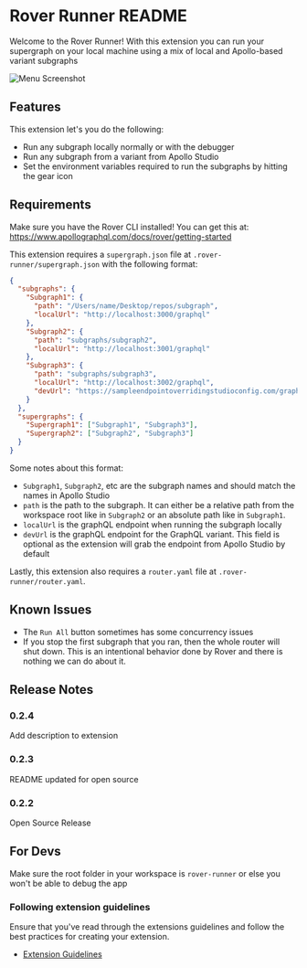 # Rover Runner README
Welcome to the Rover Runner! With this extension you can run your supergraph on your local machine using a mix of local and Apollo-based variant subgraphs

![Menu Screenshot](https://raw.githubusercontent.com/dowjones/rover-runner/main/media/menuScreenshot.png)
 
## Features

This extension let's you do the following:
- Run any subgraph locally normally or with the debugger
- Run any subgraph from a variant from Apollo Studio
- Set the environment variables required to run the subgraphs by hitting the gear icon

## Requirements

Make sure you have the Rover CLI installed! You can get this at: https://www.apollographql.com/docs/rover/getting-started

This extension requires a `supergraph.json` file at `.rover-runner/supergraph.json` with the following format:
``` json
{
  "subgraphs": {
    "Subgraph1": {
      "path": "/Users/name/Desktop/repos/subgraph",
      "localUrl": "http://localhost:3000/graphql"
    },
    "Subgraph2": {
      "path": "subgraphs/subgraph2",
      "localUrl": "http://localhost:3001/graphql"
    },
    "Subgraph3": {
      "path": "subgraphs/subgraph3",
      "localUrl": "http://localhost:3002/graphql",
      "devUrl": "https://sampleendpointoverridingstudioconfig.com/graphql"
    }
  },
  "supergraphs": {
    "Supergraph1": ["Subgraph1", "Subgraph3"],
    "Supergraph2": ["Subgraph2", "Subgraph3"]
  }
}
```
Some notes about this format:
- `Subgraph1`, `Subgraph2`, etc are the subgraph names and should match the names in Apollo Studio
- `path` is the path to the subgraph. It can either be a relative path from the workspace root like in `Subgraph2` or an absolute path like in `Subgraph1`.
- `localUrl` is the graphQL endpoint when running the subgraph locally
- `devUrl` is the graphQL endpoint for the GraphQL variant. This field is optional as the extension will grab the endpoint from Apollo Studio by default

Lastly, this extension also requires a `router.yaml` file at `.rover-runner/router.yaml`.

## Known Issues

- The `Run All` button sometimes has some concurrency issues
- If you stop the first subgraph that you ran, then the whole router will shut down. This is an intentional behavior done by Rover and there is nothing we can do about it.

## Release Notes

### 0.2.4

Add description to extension

### 0.2.3

README updated for open source

### 0.2.2

Open Source Release

## For Devs

Make sure the root folder in your workspace is `rover-runner` or else you won't be able to debug the app

### Following extension guidelines

Ensure that you've read through the extensions guidelines and follow the best practices for creating your extension.

* [Extension Guidelines](https://code.visualstudio.com/api/references/extension-guidelines)
